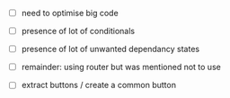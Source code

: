 - [ ] need to optimise big code
- [ ] presence of lot of conditionals 
- [ ] presence of lot of unwanted dependancy states
- [ ] remainder: using router but was mentioned not to use
- [ ] extract buttons / create a common button 

